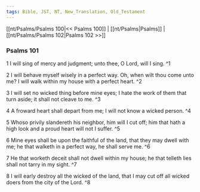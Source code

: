 ```yaml
---
tags: Bible, JST, NT, New_Translation, Old_Testament
---
```


[[nt/Psalms/Psalms 100|<< Psalms 100]] | [[nt/Psalms|Psalms]] | [[nt/Psalms/Psalms 102|Psalms 102 >>]]

### Psalms 101

1 I will sing of mercy and judgment; unto thee, O Lord, will I sing.  ^1

2 I will behave myself wisely in a perfect way. Oh, when wilt thou come unto me? I will walk within my house with a perfect heart.  ^2

3 I will set no wicked thing before mine eyes; I hate the work of them that turn aside; it shall not cleave to me.  ^3

4 A froward heart shall depart from me; I will not know a wicked person.  ^4

5 Whoso privily slandereth his neighbor, him will I cut off; him that hath a high look and a proud heart will not I suffer.  ^5

6 Mine eyes shall be upon the faithful of the land, that they may dwell with me; he that walketh in a perfect way, he shall serve me.  ^6

7 He that worketh deceit shall not dwell within my house; he that telleth lies shall not tarry in my sight.  ^7

8 I will early destroy all the wicked of the land, that I may cut off all wicked doers from the city of the Lord.  ^8

 
